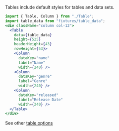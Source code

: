 Tables include default styles for tables and data sets.

```jsx
import { Table, Column } from "./Table";
import table_data from "fixtures/table_data";
<div className="column col-12">
  <Table
    data={table_data}
    height={525}
    headerHeight={43}
    rowHeight={53}>
    <Column
      dataKey="name"
      label="Name"
      width={240} />
    <Column
      dataKey="genre"
      label="Genre"
      width={240} />
    <Column
      dataKey="released"
      label="Release Date"
      width={240} />
  </Table>
</div>
```

See other [table options](https://picturepan2.github.io/spectre/elements/tables.html)
